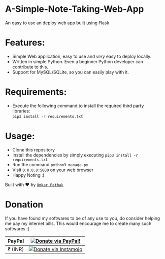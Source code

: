# A-Simple-Note-Taking-Web-App
An easy to use an deploy web app built using Flask

# Features:

* Simple Web application, easy to use and *very* easy to deploy locally.
* Written in simple Python. Even a beginner Python developer can contribute to this.
* Support for MySQL/SQLite, so you can easily play with it.

# Requirements:

* Execute the following command to install the required third party libraries:<br />
`pip3 install -r requirements.txt`

# Usage:
* Clone this repository
* Install the dependencies by simply executing `pip3 install -r requirements.txt`
* Run the command `python3 manage.py`
* Visit `0.0.0.0:5000` on your web browser
* Happy Noting :)

Built with ♥ by [`Omkar Pathak`](http://www.omkarpathak.in/)

# Donation

If you have found my softwares to be of any use to you, do consider helping me pay my internet bills. This would encourage me to create many such softwares :)

| PayPal | <a href="https://paypal.me/omkarpathak27" target="_blank"><img src="https://www.paypalobjects.com/webstatic/mktg/logo/AM_mc_vs_dc_ae.jpg" alt="Donate via PayPal!" title="Donate via PayPal!" /></a> |
|:-------------------------------------------:|:-------------------------------------------------------------:|
| ₹ (INR)  | <a href="https://www.instamojo.com/@omkarpathak/" target="_blank"><img src="https://www.soldermall.com/images/pic-online-payment.jpg" alt="Donate via Instamojo" title="Donate via instamojo" /></a> |
